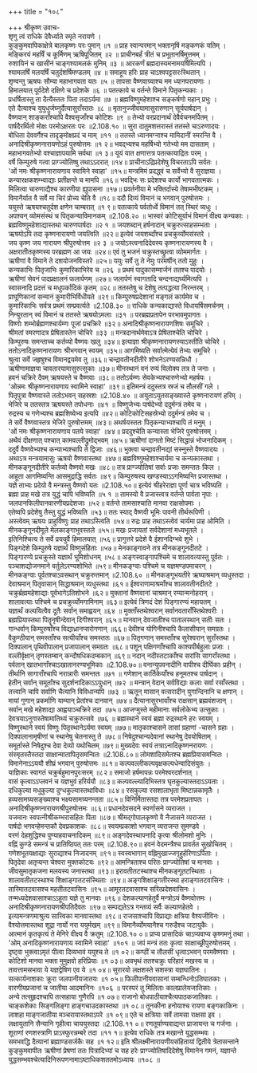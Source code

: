 +++
title = "१०८"

+++
श्रीकृष्ण उवाच-  
शृणु त्वं राधिके देवैर्ध्याते स्मृते नरायणे ।  
कुङ्कुमवापिकाक्षेत्रे बालकृष्णः परः पुमान् ॥१ ॥
प्राह स्वान्परमान् भक्तानृषिं मङ्कणकं यतिम् ।  
मङ्किरयं महर्षिं च कूर्मिणम् ऋषिपूजितम् ॥२ ॥
प्राचीनबर्हं त्रीतं च प्रभूतानर्षिमुत्तमम् ।  
रुशायिनं च खासीनं चाङ्गश्यामलकं मुनिम् ॥३ ॥
आरकर्णं ब्रह्मदास्यमनामयर्षिमित्यपि ।  
श्यामलर्षिं मलयर्षिं चतुर्दशर्षिमण्डलम् ॥४ ॥
समाहूय हरिः प्राह चाऽश्वपट्टसरःस्थितान् ।  
शृण्वन्तु ऋषयः सौम्या महाभागवता यतः ॥५ ॥
तापसा वैष्णवाग्र्याश्च मम ध्यानपरायणाः ।  
हिमालयात् पूर्वदेशे दक्षिणे च प्रदेशके ॥६ ॥
पतत्काये च वर्तन्ते विमाने पितृकन्यकाः ।  
प्रधर्षितास्तु ता दैत्यैस्ततः पिता तदाऽर्यमा ॥७ ॥
ब्रह्मविष्णुमहेशाश्च सङ्कर्षणो महान् प्रभुः ।  
एते दैत्याश्च युयुधुर्जघ्नुर्दैत्यासुराँस्ततः ॥८ ॥
मृतानुज्जीवयामासुरारुणान् सूर्यपार्षदान् ।  
वैष्णवान् शाङ्कराँश्चापि वैश्वसृजाँश्च कोटिशः ॥९ ॥
तेभ्यो वरप्रदानार्थं देवैर्वचनमर्पितम् ।  
पार्षदैरर्थितो मोक्षः परमोऽक्षरतः परः ॥2.108.१० ॥
सुरा दातुमशत्तरास्तं ततस्ते चाऽरुणादयः ।  
बोधिता देववर्गैश्च तादृङ्मोक्षप्रदं च माम् ॥११ ॥
ततस्ते ध्यानमग्नाश्च मामिदानीं स्मरन्ति वै ।  
अनादिश्रीकृष्णनारायणोऽहं पुरुषोत्तमः ॥१ २॥
भवद्भ्यश्च महर्षिभ्यो गतेभ्यो मम दासताम् ।  
महाभागवतेभ्यो वश्चाज्ञापयामि सर्वथा ॥१ ३॥
यूयं यात क्षणात्तत्र पतत्कायाद्रितः परम् ।  
वर्षे किम्पुरुषे गत्वा प्राग्ज्योतिष्षु तथाऽऽदरात् ॥१४॥
प्राचीनाऽद्रिप्रदेशेषु विचरताऽपि सर्वतः ।  
'ओं नमः श्रीकृष्णनारायणाय स्वामिने स्वाहा' ॥१५॥
मन्त्रमिमं प्रदद्ध्वं च सर्वेभ्यो वै सुराज्ञया ।  
कन्यारक्षकशम्भ्वाद्याः प्रतीक्षन्ते च मामपि ॥१६॥
भवद्भिः सः प्रदेशश्च कार्यो भागवतात्मकः ।  
मिलित्वा चारुणाद्यैश्च कारणीया ह्युपासना ॥१७॥
प्रवर्तनीया मे भक्तिर्दास्ये तेषामभीष्टकम् ।  
विमानैर्यात वै सर्वे मा चिरं प्रोच्य चेति वै ॥१८॥
ददौ दिव्यं विमानं च भगवान् पुरुषोत्तमः ।  
ययुस्ते ऋषयश्चतुर्दश क्षणेन चाम्बरात् ॥१ ९॥
पतत्काये पर्वतोर्ध्वे विमानं तत् स्थिरं व्यधुः ।  
अपश्यन् व्योमसंस्थं च पितृकन्याविमानकम् ॥2.108.२० ॥
भास्वरं कोटिसूर्याभं विमानं वीक्ष्य कन्यकाः ।  
ब्रह्मविष्णुमहेशाद्यास्तथा चारुणपार्षदाः ॥२ १ ॥
जयशब्दान् हर्षनादान् चक्रुरुत्साहसम्भताः ।  
ऋषयोऽपि तदा कृष्णनारायणो जयत्विति ॥२२॥
इत्येवं जयशब्दाँश्च प्रचक्रुर्व्योमसंस्तरे ।  
जय कृष्ण जय नारायण श्रीपुरुषोत्तम ॥२ ३ ॥
जयोऽस्त्वनादिदेवस्य कृष्णनारायणस्य वै ।  
अक्षरातीतकृष्णस्य परब्रह्मण आ जयः ॥२४॥
एवं तु भजनं चक्रुस्तच्छ्रुत्वा व्योममार्गतः ।  
ऋषीणां वै विमाने ते दशयोजनविस्तरे ॥२५॥
ययुः सर्वे तु ते नेमुः परमर्षीन् ततो मुहुः ।  
कन्यकाभिः पितृजाभिः कुमारिकाभिरेव च ॥२६ ॥
प्रथमं पादुकासम्मार्जनं ततश्च पादयोः ।  
ऋषीणां सेवनं पादप्रक्षालनं फलार्पणम् ॥२७॥
जलार्पणं स्वागतादि चन्दनाद्यर्घ्यमित्यपि ।  
स्वासनादि प्रदत्तं च मधुपर्कादिकं कृतम् ॥२८॥
ततस्तेषु च देशेषु तत्पद्धत्या निरन्तरम् ।  
प्राघूणिकानां सन्मानं कुमारीभिर्विधीयते ॥२९॥
किम्पुरुषप्रदेशानां मङ्गलं कार्यमेव च ।  
कुमारिकाभिः सर्वत्र प्रथमं सम्प्रवर्त्यते ॥2.108.३० ॥
राधिके कन्यकाद्यास्ते विधायर्षिसमर्चनम् ।  
निन्युरतान् स्वं विमानं च ततस्ते ऋषयोऽमलाः ॥३१ ॥
परब्रह्मप्रतापेन परभावमुपागतः ।  
विष्णोः शम्भोर्ब्रह्मणश्चार्यम्णः पूजां प्रचक्रिरे ॥३२॥
अनादिश्रीकृष्णनारायणशिषः समूचिरे ।  
श्रीमतां स्मरणादत्र प्रेषितास्तेन चोचिरे ॥३३ ॥
मन्त्रदानार्थमेवाऽत्र प्रेषिताश्चेति चोचिरे ।  
किम्पुरुषः समन्ताच्च कर्तव्यो वैष्णवः खलु ॥३४॥
इत्याज्ञा श्रीकृष्णनारायणस्याऽस्तीति चोचिरे ।  
ततोऽनादिकृष्णनारायणः श्रीभगवान् स्वयम् ॥३५॥
आगमिष्यति सर्वात्मेत्येवं तेभ्यः समूचिरे ।  
श्रुत्वा सर्वे जहृषुश्च विमानद्वयमेव तु ॥३६॥
चन्द्रावतीनदीतीरे शोभनेऽरण्यसन्निधौ ।  
ऋषीणामाज्ञया चावतारयामासुरुत्सुकाः ॥३७॥
मीनस्थानं वनं रम्यं विलोक्य तत्र ते जनाः ।  
हवनं चक्रिरे दैवम् ऋषयस्ते च वैष्णवाः ॥३८॥
ततोऽर्यम्णः सेवकेभ्यश्चारुणेभ्यो महर्षयः ।  
'ओन्नमः श्रीकृष्णनारायणाय स्वामिने स्वाहा' ॥३९॥
इतिमन्त्रं ददुस्तत्र स्रजं च तौलसीं गले ।  
पितृपुत्रा वैष्णवास्ते ततोऽभवन् सहस्रशः ॥2.108.४० ॥
अयुताऽयुतसङ्ख्यास्ते कृष्णनारायणं हरिम् ।  
भेजिरे च ततस्तत्र ऋषयस्ते तपोधनाः ॥४१ ॥
विष्णुजेभ्यः पार्षदेभ्यो ददुर्मन्त्रं तमेव च ।  
रुद्रस्य च गणेभ्यश्च ब्रह्मशिष्येभ्य इत्यपि ॥४२॥
कोटिकोटिसहस्रेभ्यो ददुर्मन्त्रं तमेव च ।  
ते सर्वे वैष्णवास्तत्र भेजिरे पुरुषोत्तमम् ॥४३॥
अथर्षयस्ततः पितृकन्याभ्यश्चापि तं मनुम् ।  
'ओं नमः श्रीकृष्णनारायणाय पतये स्वाहा' ॥४४॥
प्रददुश्चेति कन्यास्ता भेजिरे पुरुषोत्तमम् ।  
अथैवं दीक्षणात् पश्चात् कामवल्लीद्रुमोद्भवम् ॥४५॥
ऋषीणां दानतो मिष्टं सिद्धान्नं भोजनादिकम् ।  
ददुर्वै वैष्णवेभ्यश्च कन्याभ्यश्चापि ते द्विजाः ॥४६॥
भुक्त्वा चन्द्रावतीनद्यां सस्नुस्ते वैष्णवादयः ।  
अथाऽत्र मन्त्रयामासुः ऋषयो वैष्णवास्तथा ॥४७॥
ब्रह्मविष्णुमहेशाश्चार्यमा च कन्यकास्तथा ।  
मीनकङ्गूनदीतीरे कर्तव्यो वैष्णवो मखः ॥४८॥
तत्र प्राग्ज्योतिषां सर्वाः प्रजाः समन्ततः किल ।  
आहूता आगमिष्यन्ति आसमुद्राद्धि सर्वतः ॥४९॥
किम्पुरुषस्य खण्डस्याऽऽगमिष्यन्ति प्रजास्तथा ।  
यज्ञे ताभ्यः प्रदेयो वै मन्त्रस्तु वैष्णवो यतः ॥2.108.५०॥
इत्येवं श्रीहरेराज्ञा पूर्णा चात्र भविष्यति ।  
ब्रह्मा प्राह मखे तत्र युद्धं चापि भविष्यति ॥५ १ ॥
तामस्यो वै प्रजास्त्वत्र वर्तन्ते पार्वता नृपाः ।  
जलपानफिलीपानवारणीयप्रदेशजाः ॥५२॥
वर्तन्ते तामसाश्चाति मानवा राक्षसोपमाः ।  
एतेष्वपि प्रदेशेषु तैस्तु युद्धं भविष्यति ॥५३॥
ततः स्याद् वैष्णवी भूमिः पावनी तीर्थरूपिणी ।  
अस्त्वेवम् ऋषयः प्राहुर्विष्णुः प्राह तथाऽस्त्विति ॥५४॥
रुद्रः प्राह तथाऽस्त्वेवं चार्यमा प्राह ओमिति ।  
मीनकङ्गूनदीमूले मेलकाङ्गाभुवस्तले ॥५५॥
मखः प्रजायतां सर्वदेशानां मध्यभूतले ।  
इतिनिश्चित्य ते सर्वे प्रययुर्वै हिमालयात् ॥५६॥
प्रागुत्तरे प्रदेशे वै ईशानदिग्भवे शुभे ।  
पिङ्गदेशे किम्पुरुषे यज्ञार्थं विष्णुसंहिताः ॥५७॥
मेनकाङ्गावने तत्र मीनकङ्गूनदीतटे ।  
पिङ्गारण्ये प्रचक्रुस्ते यज्ञार्थं भूमिशोधनम् ॥५८॥
अङ्गस्वाङ्गापश्चिमे च शालावत्यास्तु पूर्वतः ।  
पञ्चाशद्योजनमाने वर्तुलेऽरण्यशोभिते ॥५९॥
मीनकङ्ग्वाः पश्चिमे च यज्ञमण्डपमाचरन् ।  
मीनकङ्ग्वाः पूर्वतश्चाऽवसथान् चक्रुरुत्तमान् ॥2.108.६० ॥
मीनकङ्गूभयतीरे ऋष्याश्रमान् व्यधुस्तदा ।  
देवाश्रमान् पितृवासान् सिद्धाश्रमान् व्यधुस्तथा ॥६१॥
ईश्वराणामाश्रमाँश्च शालावतीनदीतटे ।  
चक्रुर्ब्रह्ममहेशाद्याः पूर्वभागेऽतिशोभने ॥६२॥
मुक्तानां वैष्णवानां चाश्रमान् रम्यान्मनोहरान् ।  
शालावत्याः पश्चिमे च प्रचक्रुर्व्योमगामिनाम् ॥६३॥
इत्येवं त्रिणदं देशं पिङ्गारण्यं महायतम् ।  
यज्ञार्थं कल्पयित्वैव दूतैः सर्वान् समाह्वयन् ॥६४ ॥
मुक्ताँस्तथेश्वरान् सर्वानवताराँस्तिथेश्वरीः ।  
ब्रह्मप्रियास्तथा पितॄनृषीन्देवान् दिगीश्वरान् ॥६५॥
मानवान् देवजातीश्च पातालस्थान् सतीः सतः ।  
गान्धर्वान् किम्पुरुषाँश्च विद्याध्रानप्सरोगणान् ॥६६॥
देवीश्च योगिनीश्चापि कैलासीयान् समग्रतः ।  
वैकुण्ठीयान् समस्ताँश्च सत्यीयाँश्च समस्ततः ॥६७॥
पितृगणान् समस्ताँश्च सुरेश्वरान् सुराँस्तथा ।  
दिक्पालान् पृथिवीपालान् प्रजापालान् समग्रतः ॥६८॥
पशून् पक्षिगणाँश्चापि काश्यपीर्बहुलाः प्रजाः ।  
वल्लीर्वृक्षान् तृणस्तम्बान् कन्दौषधिकदम्बकान् ॥६९॥
नदान् नदीस्तटाकाँश्च सरांसि सागराँस्तथा ।  
पर्वतान् खातभागाँश्चाऽखातानरण्यभूमिकाः ॥2.108.७०॥
वनान्युपवनादीनि वापीश्च दीर्घिकाः प्रहीन् ।  
तीर्थानि सागाराँश्चापि नरान्नारीः समन्ततः ॥७१ ॥
गणेशान् कार्तिकेयाँश्च हनूमतश्च पार्षदान् ।  
हेतीन् सर्वान् समूर्तांश्च सुदर्शनादिकाऽऽयु्धान् ॥७२ ॥
मन्त्रान् वेदान् सर्वविद्याः कलाः सर्वा रसाँस्तथा ।  
तत्त्वानि चापि सर्वाणि चैत्यानि विविधान्यपि ॥७३ ॥
ऋतून् मासान् वत्सरादीन् युगान्दिनानि च क्षणान् ।  
मायां गुणान् प्रकर्माणि याम्यान् प्रेतांश्च दानवान् ॥७४॥
दैत्यानासुरभावाँश्च राक्षसान् ब्रह्मवंशजान् ।  
सर्वान् मखे महेशाद्या आह्वयाञ्चक्रिरे तदा ॥७५॥
आजग्मुस्ते महीमानाः सर्वलोकेभ्य उत्सुकाः ।  
देवत्रयाऽनुगास्तेषामातिथ्यं चक्रुरुत्सवे ॥७६ ॥
ब्रह्मस्थाने स्वयं ब्रह्मा रुद्रस्थाने हरः स्वयम् ।  
विष्णुस्थाने स्वयं विष्णुः पितृस्थानेऽर्यमा स्वयम् ॥७७॥
मातृकाश्चासने तासां ग्रहाणां -चासने ग्रहाः ।  
दिक्पालानामृषीणां च स्थानेषु चेतनास्तु ते ॥७८॥
निषेदुश्चान्यदेवानां स्थानेषु देवयोषिताम् ।  
समूर्तास्ते निषेदुश्च देवा देव्यो यथोचितम् ॥७९॥
मुख्यदेवः स्वयं तत्राऽनादिकृष्णनरायणः ।  
संस्मृतस्तैस्तदा साक्षान्मातापितृसमन्वितः ॥2.108.८०॥
लोमशादिसमेतश्च ब्रह्मप्रियासमन्वितः ।  
विमानेनाऽऽययौ शीघ्रं भगवान् पुरुषोत्तमः ॥८१॥
कल्पवल्लीकल्पवृक्षकल्पधेन्वादिसंयुतः ।  
याज्ञिकाः स्वागतं चक्रुर्बहुमानपुरःसरम् ॥८२॥
समाजो हर्षमापन्नः परमेश्वरदर्शनात् ।  
वासं कृत्वाऽऽप्लवनं च यज्ञभुवं हरिर्ययौ ॥८३॥
कल्पवल्ल्यादिभिस्तत्र घृतकुल्यास्तदाऽऽयताः ।  
दधिकुल्या मधुकुल्या दुग्धकुल्यास्तथाविधाः ॥८४॥
रसकुल्या रसशालाभृता मिष्टान्नकामृतैः ।  
हव्यसामग्र्यसङ्ख्याश्च भक्ष्यसामग्र्यनन्तता ॥८५॥
विनिर्मितास्तदा तत्र परमेशप्रतापतः ।  
अनादिश्रीकृष्णनारायणश्रीपुरुषोत्तमः ॥८६॥
प्रधानदेवसदने स्वर्णासने व्यराजत ।  
यजमानः स्वपत्नीश्रीकम्भरासहितः पिता ॥८७॥
श्रीमद्गोपालकृष्णो वै नैजासने व्यराजत ।  
पार्षदो भगवन्हेमन्तकौ देवप्रकाशकः ॥८८॥
स्वयम्प्रकाशो भगवान् व्यराजन्त सुमण्डपे ।  
वरणं देहशुद्धिश्च पुण्याहवाचनादिकम् ॥८९॥
अङ्गदेवस्थापनादि कृत्वा श्रीलोमशो मुनिः ।  
वह्निं कुण्डे समन्त्रं च प्रातिष्ठिपत् ततः परम् ॥2.108.९०॥
हवनं वेदमन्त्रैश्च प्रावर्तत सुखोचितम् ।  
गणेशभूतयक्षाद्याः सुराद्याश्च निजादनम् ॥९१॥
स्वस्वभागान् वह्निमुखाज्जगृहुर्हरिणाऽर्पिताः ।  
पितृदेवा अतृप्यन्त चेश्वरा मुक्तकोटयः ॥९२॥
आमन्त्रिताश्च परितः प्राग्ज्योतिषां च मानवाः ।  
जीवसुमातृकजना मलयस्य जनास्तथा ॥९३॥
इरावतीतटस्थाश्च मीनकङ्गूतटस्थिताः ।  
शालावतीतटस्थाश्च शिक्षाङ्गातटसंस्थिताः ॥९४॥
अङ्गशिक्षाङ्गतीरस्था हराङ्गातटवासिनः ।  
तारिमातटवासश्च महतीतटवासिनः ॥९५॥
आमूरतटवासाश्च सरित्प्रदेशवासिनः ।  
तन्मध्यदेशवासाश्चाऽऽहूता यज्ञे तु मानवाः ॥९६॥
देशकल्याणहेतुर्वै मन्त्रोऽयं वैष्णवोत्तमः ।  
अनादिश्रीकृष्णनारायणश्रीपतिदैवतः ॥९७॥
सम्पद्यतेऽत्र गन्तव्यं सर्वैः कल्याणहेतवे ।  
इत्यामन्त्रणमाश्रुत्य सात्त्विका मानवास्तथा ॥९८॥
राजसाश्चापि विप्राद्याः क्षत्रिया वैश्यजीविनः ।  
वैश्योत्तमास्तथा शूद्रा नार्यो नरा ययुर्मखम् ॥९९॥
विमानैर्व्योमयानैश्च गरुडैश्च जटायुकैः ।  
आत्मानं कृतकृत्यं ते मेनिरे वीक्ष्य वै क्रतुम् ॥2.108.१० ०॥
प्राप्य प्रासादिकं चाऽप्यवाप्य कृष्णमनुं तथा ।  
'ओम् अनादिकृष्णनारायणाय स्वामिने स्वाहा' ॥१०१ ॥
जपं मन्त्रं ततः कृत्वा साक्षाच्छ्रीपुरुषोत्तमम् ।  
दृष्ट्वा भुक्त्वाऽमृतं पीत्वा दिव्यभावं ययुश्च ते ॥१ ०२॥
कण्ठीं च तौलसीं धृत्वाऽभवन् परमवैष्णवाः ।  
कोटिशो मानवा भक्ता मुमुक्षवो हरिप्रियाः ॥१ ०३॥
अवभृथं ततश्चक्रुः परिहारं मखस्य च ।  
तावत्तामसभावा ये यज्ञद्वेषिण एव ये ॥१ ०४॥
सुरारयो लक्षशस्ते सशस्त्रा यज्ञघातिनः ।  
सत्कार्यनाशकाः क्रूरा जलपानीयजातयः ॥१ ०५॥
फिलीपानीयवासानां सम्बन्धिनोऽतिघातकाः ।  
वारणीयप्रजानां च जातीया आदमानिनः ॥१०६ ॥
परस्परं तु मिलिताः कालप्रालेयजातिकाः ।  
अन्ये तत्सुहृदश्चापि तत्सहाया गुणैरपि ॥१ ०७॥
राजानो बोधपाठीयाश्चैत्यपाठकजातिकाः ।  
चाङ्कशेकाः सिङ्गलिङ्गा हाङ्गचाउदकास्तथा ॥१ ०८॥
तूनकीना हनोयाश्च रायगा बङ्गकाकिनः ।  
लाशहा माङ्गजातीया मञ्चरायास्तथाऽपरे ॥१ ०९॥
एते च क्षत्रियाः सर्वे तामसा राक्षसा इव ।  
लक्षायुतानि सैन्यानि गृहीत्वा चाययुस्तदा ॥2.108.११ ०॥
रणतूर्याण्यवाद्यन्त प्राजायन्त च गर्जनाः ।  
शूराणां रणशस्त्राणि प्राऽस्फुरन्नम्बरे तदा ॥११ १॥
इत्येव राधिके तत्र मखान्ते युद्धसम्भवः ।  
समभवद्धि दैत्यानां ब्रह्माण्डसर्जकैः सह ॥१ १२॥
इति श्रीलक्ष्मीनारायणीयसंहितायां द्वितीये त्रेतासन्ताने कुङ्कुमवापीतः ऋषीणां प्रेषणां ततः पित्रादिभ्यां च सह हरेः प्राग्ज्योतिषादिदेशेषु विमानेन गमनं, यज्ञान्ते युद्धसम्भवश्चेत्यादिनिरूपणनामाऽष्टाधिकशततमोऽध्यायः ॥१०८ ॥
    
